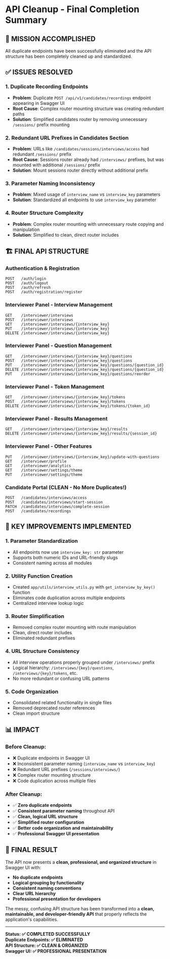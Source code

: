 # API Cleanup - Final Completion Summary

## 🎯 **MISSION ACCOMPLISHED** 

All duplicate endpoints have been successfully eliminated and the API structure has been completely cleaned up and standardized.

## ✅ **ISSUES RESOLVED**

### 1. **Duplicate Recording Endpoints** 
- **Problem**: Duplicate `POST /api/v1/candidates/recordings` endpoint appearing in Swagger UI
- **Root Cause**: Complex router mounting structure was creating redundant paths
- **Solution**: Simplified candidates router by removing unnecessary `/sessions/` prefix mounting

### 2. **Redundant URL Prefixes in Candidates Section**
- **Problem**: URLs like `/candidates/sessions/interviews/access` had redundant `/sessions/` prefix
- **Root Cause**: Sessions router already had `/interviews/` prefixes, but was mounted with additional `/sessions/` prefix
- **Solution**: Mount sessions router directly without additional prefix

### 3. **Parameter Naming Inconsistency**
- **Problem**: Mixed usage of `interview_name` vs `interview_key` parameters
- **Solution**: Standardized all endpoints to use `interview_key` parameter

### 4. **Router Structure Complexity**
- **Problem**: Complex router mounting with unnecessary route copying and manipulation
- **Solution**: Simplified to clean, direct router includes

## 🏗️ **FINAL API STRUCTURE**

### Authentication & Registration
```
POST   /auth/login
POST   /auth/logout  
POST   /auth/refresh
POST   /auth/registration/register
```

### Interviewer Panel - Interview Management
```
GET    /interviewer/interviews
POST   /interviewer/interviews
GET    /interviewer/interviews/{interview_key}
PUT    /interviewer/interviews/{interview_key}
DELETE /interviewer/interviews/{interview_key}
```

### Interviewer Panel - Question Management  
```
GET    /interviewer/interviews/{interview_key}/questions
POST   /interviewer/interviews/{interview_key}/questions
PUT    /interviewer/interviews/{interview_key}/questions/{question_id}
DELETE /interviewer/interviews/{interview_key}/questions/{question_id}
PUT    /interviewer/interviews/{interview_key}/questions/reorder
```

### Interviewer Panel - Token Management
```
GET    /interviewer/interviews/{interview_key}/tokens
POST   /interviewer/interviews/{interview_key}/tokens
DELETE /interviewer/interviews/{interview_key}/tokens/{token_id}
```

### Interviewer Panel - Results Management
```
GET    /interviewer/interviews/{interview_key}/results
DELETE /interviewer/interviews/{interview_key}/results/{session_id}
```

### Interviewer Panel - Other Features
```
PUT    /interviewer/interviews/{interview_key}/update-with-questions
GET    /interviewer/profile
GET    /interviewer/analytics
GET    /interviewer/settings/theme
PUT    /interviewer/settings/theme
```

### Candidate Portal (CLEAN - No More Duplicates!)
```
POST   /candidates/interviews/access
POST   /candidates/interviews/start-session
PATCH  /candidates/interviews/complete-session
POST   /candidates/recordings
```

## 🔧 **KEY IMPROVEMENTS IMPLEMENTED**

### 1. **Parameter Standardization**
- All endpoints now use `interview_key: str` parameter
- Supports both numeric IDs and URL-friendly slugs
- Consistent naming across all modules

### 2. **Utility Function Creation**
- Created `app/utils/interview_utils.py` with `get_interview_by_key()` function
- Eliminates code duplication across multiple endpoints
- Centralized interview lookup logic

### 3. **Router Simplification**
- Removed complex router mounting with route manipulation
- Clean, direct router includes
- Eliminated redundant prefixes

### 4. **URL Structure Consistency**
- All interview operations properly grouped under `/interviews/` prefix
- Logical hierarchy: `/interviews/{key}/questions`, `/interviews/{key}/tokens`, etc.
- No more redundant or confusing URL patterns

### 5. **Code Organization**
- Consolidated related functionality in single files
- Removed deprecated router references
- Clean import structure

## 📊 **IMPACT**

### Before Cleanup:
- ❌ Duplicate endpoints in Swagger UI
- ❌ Inconsistent parameter naming (`interview_name` vs `interview_key`)
- ❌ Redundant URL prefixes (`/sessions/interviews/`)
- ❌ Complex router mounting structure
- ❌ Code duplication across multiple files

### After Cleanup:
- ✅ **Zero duplicate endpoints** 
- ✅ **Consistent parameter naming** throughout API
- ✅ **Clean, logical URL structure** 
- ✅ **Simplified router configuration**
- ✅ **Better code organization and maintainability**
- ✅ **Professional Swagger UI presentation**

## 🎉 **FINAL RESULT**

The API now presents a **clean, professional, and organized structure** in Swagger UI with:

- **No duplicate endpoints**
- **Logical grouping by functionality** 
- **Consistent naming conventions**
- **Clear URL hierarchy**
- **Professional presentation for developers**

The messy, confusing API structure has been transformed into a **clean, maintainable, and developer-friendly API** that properly reflects the application's capabilities.

---

**Status: ✅ COMPLETED SUCCESSFULLY**  
**Duplicate Endpoints: ✅ ELIMINATED**  
**API Structure: ✅ CLEAN & ORGANIZED**  
**Swagger UI: ✅ PROFESSIONAL PRESENTATION**

